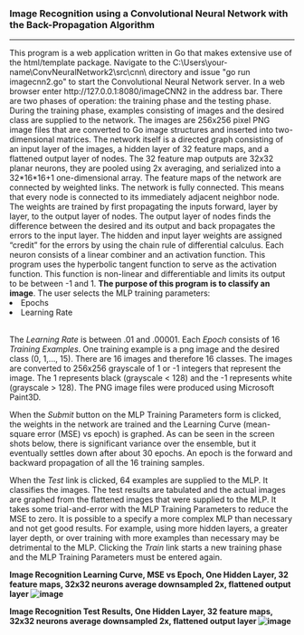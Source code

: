 <h3>Image Recognition using a Convolutional Neural Network with the Back-Propagation Algorithm</h3>
<hr>
This program is a web application written in Go that makes extensive use of the html/template package.
Navigate to the C:\Users\your-name\ConvNeuralNetwork2\src\cnn\ directory and issue "go run imagecnn2.go" to
start the Convolutional Neural Network server. In a web browser enter http://127.0.0.1:8080/imageCNN2
in the address bar.  There are two phases of operation:  the training phase and the testing phase.  During the training
phase, examples consisting of images and the desired class are supplied to the network.  The images
are 256x256 pixel PNG image files that are converted to Go image structures and inserted into two-dimensional matrices.
The network itself is a directed graph consisting of an input layer of the images, a hidden layer of 32 feature maps, and
a flattened output layer of nodes. The 32 feature map outputs are 32x32 planar neurons, they are pooled using 2x averaging, and 
serialized into a 32*16*16+1 one-dimensional array.  The feature maps of the network are connected by weighted
links.  The network is fully connected.  This means that every node is connected to its immediately adjacent neighbor node.  The weights are trained
by first propagating the inputs forward, layer by layer, to the output layer of nodes.  The output layer of nodes finds the
difference between the desired and its output and back propagates the errors to the input layer.  The hidden and input layer
weights are assigned “credit” for the errors by using the chain rule of differential calculus.  Each neuron consists of a
linear combiner and an activation function.  This program uses the hyperbolic tangent function to serve as the activation function.
This function is non-linear and differentiable and limits its output to be between -1 and 1.  <b>The purpose of this program is to classify an
image</b>.
The user selects the MLP training parameters:
<li>Epochs</li>
<li>Learning Rate</li>
<br>
<p>
The <i>Learning Rate</i> is between .01 and .00001.  Each <i>Epoch</i> consists of 16 <i>Training Examples</i>.  
One training example is a png image and the desired class (0, 1,…, 15).  There are 16 images and therefore 16 classes.
The images are converted to 256x256 grayscale of 1 or -1 integers that represent the image.
The 1 represents black (grayscale < 128) and the -1 represents white (grayscale > 128).  The PNG image files were produced using Microsoft Paint3D.
</p>
<p>
When the <i>Submit</i> button on the MLP Training Parameters form is clicked, the weights in the network are trained
and the Learning Curve (mean-square error (MSE) vs epoch) is graphed.  As can be seen in the screen shots below, there is significant variance over the ensemble,
but it eventually settles down after about 30 epochs. An epoch is the forward and backward propagation of all the 16 training samples.
</p>
<p>
When the <i>Test</i> link is clicked, 64 examples are supplied to the MLP.  It classifies the images.
The test results are tabulated and the actual images are graphed from the flattened images that were supplied to the MLP.
It takes some trial-and-error with the MLP Training Parameters to reduce the MSE to zero.  It is possible to a specify a 
more complex MLP than necessary and not get good results.  For example, using more hidden layers, a greater layer depth,
or over training with more examples than necessary may be detrimental to the MLP.  Clicking the <i>Train</i> link starts a new training
phase and the MLP Training Parameters must be entered again.
</p>

<b>Image Recognition Learning Curve, MSE vs Epoch, One Hidden Layer, 32 feature maps, 32x32 neurons average downsampled 2x, flattened output layer
![image](https://github.com/thomasteplick/imageCNN2/assets/117768679/96cc9123-7ace-41ed-9f41-edfeda2274f4)

<b>Image Recognition Test Results, One Hidden Layer, 32 feature maps, 32x32 neurons average downsampled 2x, flattened output layer
![image](https://github.com/thomasteplick/imageCNN2/assets/117768679/fde79714-3507-4266-99cf-9000b59c22c2)


